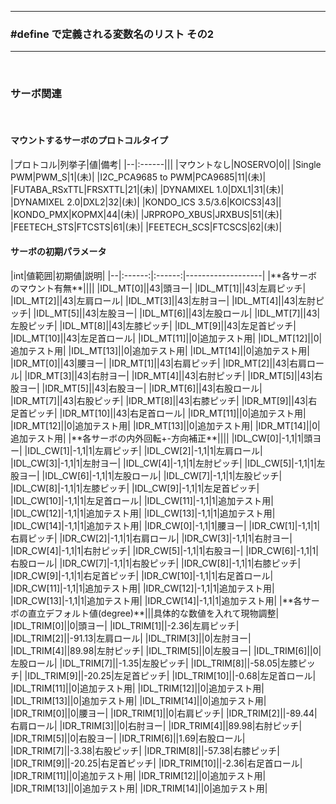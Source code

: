 <hr>
<h3> #define で定義される変数名のリスト その2 </h3>  
<hr>
<br>

<h3><b>サーボ関連</b></h3>
<br>

<h4><b>マウントするサーボのプロトコルタイプ</b> </h4>
|プロトコル|列挙子|値|備考|
|--|:------|||
|マウントなし|NOSERVO|0||
|Single PWM|PWM_S|1|(未)|
|I2C_PCA9685 to PWM|PCA9685|11|(未)|
|FUTABA_RSxTTL|FRSXTTL|21|(未)|
|DYNAMIXEL 1.0|DXL1|31|(未)|
|DYNAMIXEL 2.0|DXL2|32|(未)|
|KONDO_ICS 3.5/3.6|KOICS3|43||
|KONDO_PMX|KOPMX|44|(未)|
|JRPROPO_XBUS|JRXBUS|51|(未)|
|FEETECH_STS|FTCSTS|61|(未)|
|FEETECH_SCS|FTCSCS|62|(未)|

<br>
<h4><b>サーボの初期パラメータ</b> </h4>
|int|値範囲|初期値|説明|
|--|:------:|:------:|-------------------|
|**各サーボのマウント有無**||||
|IDL_MT[0]||43|頭ヨー|
|IDL_MT[1]||43|左肩ピッチ|
|IDL_MT[2]||43|左肩ロール|
|IDL_MT[3]||43|左肘ヨー|
|IDL_MT[4]||43|左肘ピッチ|
|IDL_MT[5]||43|左股ヨー|
|IDL_MT[6]||43|左股ロール|
|IDL_MT[7]||43|左股ピッチ|
|IDL_MT[8]||43|左膝ピッチ|
|IDL_MT[9]||43|左足首ピッチ|
|IDL_MT[10]||43|左足首ロール|
|IDL_MT[11]||0|追加テスト用|
|IDL_MT[12]||0|追加テスト用|
|IDL_MT[13]||0|追加テスト用|
|IDL_MT[14]||0|追加テスト用|
|IDR_MT[0]||43|腰ヨー|
|IDR_MT[1]||43|右肩ピッチ|
|IDR_MT[2]||43|右肩ロール|
|IDR_MT[3]||43|右肘ヨー|
|IDR_MT[4]||43|右肘ピッチ|
|IDR_MT[5]||43|右股ヨー|
|IDR_MT[5]||43|右股ヨー|
|IDR_MT[6]||43|右股ロール|
|IDR_MT[7]||43|右股ピッチ|
|IDR_MT[8]||43|右膝ピッチ|
|IDR_MT[9]||43|右足首ピッチ|
|IDR_MT[10]||43|右足首ロール|
|IDR_MT[11]||0|追加テスト用|
|IDR_MT[12]||0|追加テスト用|
|IDR_MT[13]||0|追加テスト用|
|IDR_MT[14]||0|追加テスト用|
|**各サーボの内外回転+-方向補正**||||
|IDL_CW[0]|-1,1|1|頭ヨー|
|IDL_CW[1]|-1,1|1|左肩ピッチ|
|IDL_CW[2]|-1,1|1|左肩ロール|
|IDL_CW[3]|-1,1|1|左肘ヨー|
|IDL_CW[4]|-1,1|1|左肘ピッチ|
|IDL_CW[5]|-1,1|1|左股ヨー|
|IDL_CW[6]|-1,1|1|左股ロール|
|IDL_CW[7]|-1,1|1|左股ピッチ|
|IDL_CW[8]|-1,1|1|左膝ピッチ|
|IDL_CW[9]|-1,1|1|左足首ピッチ|
|IDL_CW[10]|-1,1|1|左足首ロール|
|IDL_CW[11]|-1,1|1|追加テスト用|
|IDL_CW[12]|-1,1|1|追加テスト用|
|IDL_CW[13]|-1,1|1|追加テスト用|
|IDL_CW[14]|-1,1|1|追加テスト用|
|IDR_CW[0]|-1,1|1|腰ヨー|
|IDR_CW[1]|-1,1|1|右肩ピッチ|
|IDR_CW[2]|-1,1|1|右肩ロール|
|IDR_CW[3]|-1,1|1|右肘ヨー|
|IDR_CW[4]|-1,1|1|右肘ピッチ|
|IDR_CW[5]|-1,1|1|右股ヨー|
|IDR_CW[6]|-1,1|1|右股ロール|
|IDR_CW[7]|-1,1|1|右股ピッチ|
|IDR_CW[8]|-1,1|1|右膝ピッチ|
|IDR_CW[9]|-1,1|1|右足首ピッチ|
|IDR_CW[10]|-1,1|1|右足首ロール|
|IDR_CW[11]|-1,1|1|追加テスト用|
|IDR_CW[12]|-1,1|1|追加テスト用|
|IDR_CW[13]|-1,1|1|追加テスト用|
|IDR_CW[14]|-1,1|1|追加テスト用|
|**各サーボの直立デフォルト値(degree)**|||具体的な数値を入れて現物調整|
|IDL_TRIM[0]||0|頭ヨー|
|IDL_TRIM[1]||-2.36|左肩ピッチ|
|IDL_TRIM[2]||-91.13|左肩ロール|
|IDL_TRIM[3]||0|左肘ヨー|
|IDL_TRIM[4]||89.98|左肘ピッチ|
|IDL_TRIM[5]||0|左股ヨー|
|IDL_TRIM[6]||0|左股ロール|
|IDL_TRIM[7]||-1.35|左股ピッチ|
|IDL_TRIM[8]||-58.05|左膝ピッチ|
|IDL_TRIM[9]||-20.25|左足首ピッチ|
|IDL_TRIM[10]||-0.68|左足首ロール|
|IDL_TRIM[11]||0|追加テスト用|
|IDL_TRIM[12]||0|追加テスト用|
|IDL_TRIM[13]||0|追加テスト用|
|IDL_TRIM[14]||0|追加テスト用|
|IDR_TRIM[0]||0|腰ヨー|
|IDR_TRIM[1]||0|右肩ピッチ|
|IDR_TRIM[2]||-89.44|右肩ロール|
|IDR_TRIM[3]||0|右肘ヨー|
|IDR_TRIM[4]||89.98|右肘ピッチ|
|IDR_TRIM[5]||0|右股ヨー|
|IDR_TRIM[6]||1.69|右股ロール|
|IDR_TRIM[7]||-3.38|右股ピッチ|
|IDR_TRIM[8]||-57.38|右膝ピッチ|
|IDR_TRIM[9]||-20.25|右足首ピッチ|
|IDR_TRIM[10]||-2.36|右足首ロール|
|IDR_TRIM[11]||0|追加テスト用|
|IDR_TRIM[12]||0|追加テスト用|
|IDR_TRIM[13]||0|追加テスト用|
|IDR_TRIM[14]||0|追加テスト用|
